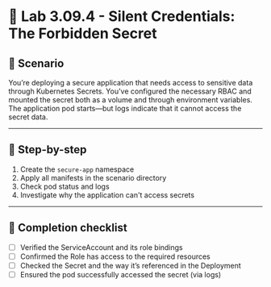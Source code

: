 # 🧰 Lab 3.09.4 - Silent Credentials: The Forbidden Secret

## 🎯 Scenario

You’re deploying a secure application that needs access to sensitive data through Kubernetes Secrets. You've configured the necessary RBAC and mounted the secret both as a volume and through environment variables. The application pod starts—but logs indicate that it cannot access the secret data.

---

## 🧭 Step-by-step

1. Create the `secure-app` namespace
2. Apply all manifests in the scenario directory
3. Check pod status and logs
4. Investigate why the application can't access secrets

---

## 🏁 Completion checklist

* [ ] Verified the ServiceAccount and its role bindings
* [ ] Confirmed the Role has access to the required resources
* [ ] Checked the Secret and the way it’s referenced in the Deployment
* [ ] Ensured the pod successfully accessed the secret (via logs)